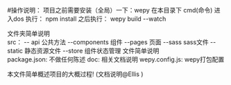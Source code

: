 #操作说明：
项目之前需要安装（全局）一下：wepy
在本目录下 cmd(命令) 进入dos 执行：
    npm install
之后执行：
    wepy build --watch
    
文件夹简单说明  
    src：
        -- api          公共方法
        --components    组件
        --pages         页面
        --sass          sass文件
        --static        静态资源文件
        --store         组件状态管理
文件简单说明    
    package.json:         不做任何陈述
    doc:                  相关文档说明
    wepy.config.js:       wepy打包配置
      
本文件简单概述项目的大概过程!  (文档说明@Ellis )